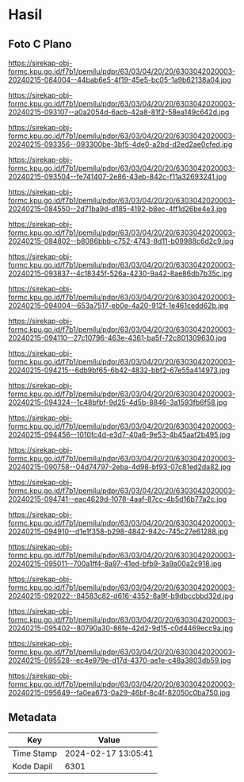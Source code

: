 # Hasil

## Foto C Plano

https://sirekap-obj-formc.kpu.go.id/f7b1/pemilu/pdpr/63/03/04/20/20/6303042020003-20240215-084004--44bab6e5-4f19-45e5-bc05-1a9b62138a04.jpg

https://sirekap-obj-formc.kpu.go.id/f7b1/pemilu/pdpr/63/03/04/20/20/6303042020003-20240215-093107--a0a2054d-6acb-42a8-81f2-58ea149c642d.jpg

https://sirekap-obj-formc.kpu.go.id/f7b1/pemilu/pdpr/63/03/04/20/20/6303042020003-20240215-093356--093300be-3bf5-4de0-a2bd-d2ed2ae0cfed.jpg

https://sirekap-obj-formc.kpu.go.id/f7b1/pemilu/pdpr/63/03/04/20/20/6303042020003-20240215-093504--fe741407-2e86-43eb-842c-f11a32693241.jpg

https://sirekap-obj-formc.kpu.go.id/f7b1/pemilu/pdpr/63/03/04/20/20/6303042020003-20240215-084550--2d71ba9d-d185-4192-b8ec-4ff1d26be4e3.jpg

https://sirekap-obj-formc.kpu.go.id/f7b1/pemilu/pdpr/63/03/04/20/20/6303042020003-20240215-084802--b8086bbb-c752-4743-8d11-b09988c6d2c9.jpg

https://sirekap-obj-formc.kpu.go.id/f7b1/pemilu/pdpr/63/03/04/20/20/6303042020003-20240215-093837--4c18345f-526a-4230-9a42-8ae86db7b35c.jpg

https://sirekap-obj-formc.kpu.go.id/f7b1/pemilu/pdpr/63/03/04/20/20/6303042020003-20240215-094004--653a7517-eb0e-4a20-912f-1e461cedd62b.jpg

https://sirekap-obj-formc.kpu.go.id/f7b1/pemilu/pdpr/63/03/04/20/20/6303042020003-20240215-094110--27c10796-463e-4361-ba5f-72c801309630.jpg

https://sirekap-obj-formc.kpu.go.id/f7b1/pemilu/pdpr/63/03/04/20/20/6303042020003-20240215-094215--6db9bf65-6b42-4832-bbf2-67e55a414973.jpg

https://sirekap-obj-formc.kpu.go.id/f7b1/pemilu/pdpr/63/03/04/20/20/6303042020003-20240215-094324--1c48bfbf-9d25-4d5b-8846-3a1593fb6f58.jpg

https://sirekap-obj-formc.kpu.go.id/f7b1/pemilu/pdpr/63/03/04/20/20/6303042020003-20240215-094456--1010fc4d-e3d7-40a6-9e53-4b45aaf2b495.jpg

https://sirekap-obj-formc.kpu.go.id/f7b1/pemilu/pdpr/63/03/04/20/20/6303042020003-20240215-090758--04d74797-2eba-4d98-bf93-07c81ed2da82.jpg

https://sirekap-obj-formc.kpu.go.id/f7b1/pemilu/pdpr/63/03/04/20/20/6303042020003-20240215-094741--eac4629d-1078-4aaf-87cc-4b5d16b77a2c.jpg

https://sirekap-obj-formc.kpu.go.id/f7b1/pemilu/pdpr/63/03/04/20/20/6303042020003-20240215-094910--d1e1f358-b298-4842-942c-745c27e61288.jpg

https://sirekap-obj-formc.kpu.go.id/f7b1/pemilu/pdpr/63/03/04/20/20/6303042020003-20240215-095011--700a1ff4-8a97-41ed-bfb9-3a9a00a2c918.jpg

https://sirekap-obj-formc.kpu.go.id/f7b1/pemilu/pdpr/63/03/04/20/20/6303042020003-20240215-092022--84583c82-d616-4352-8a9f-b9dbccbbd32d.jpg

https://sirekap-obj-formc.kpu.go.id/f7b1/pemilu/pdpr/63/03/04/20/20/6303042020003-20240215-095402--80790a30-86fe-42d2-9d15-c0d4469ecc9a.jpg

https://sirekap-obj-formc.kpu.go.id/f7b1/pemilu/pdpr/63/03/04/20/20/6303042020003-20240215-095528--ec4e979e-d17d-4370-ae1e-c48a3803db59.jpg

https://sirekap-obj-formc.kpu.go.id/f7b1/pemilu/pdpr/63/03/04/20/20/6303042020003-20240215-095649--fa0ea673-0a29-46bf-8c4f-82050c0ba750.jpg


## Metadata

| Key        | Value               |
| ---------- | ------------------- |
| Time Stamp | 2024-02-17 13:05:41 |
| Kode Dapil | 6301                |



